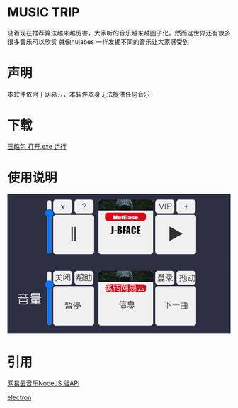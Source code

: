 <!--
 * @Descripttion: 
 * @version: 
 * @Author: JBFace
 * @Date: 2023-09-10 20:36:35
 * @LastEditors: JBFace
 * @LastEditTime: 2023-09-10 20:50:54
-->
# MUSIC TRIP

随着现在推荐算法越来越厉害，大家听的音乐越来越圈子化。然而这世界还有很多很多音乐可以欣赏
就像nujabes 一样发掘不同的音乐让大家感受到

# 声明
本软件依附于网易云，本软件本身无法提供任何音乐

# 下载
[压缩包 打开.exe 运行](https://github.com/JB-Face/RandomMusic/releases/download/0.1.2/MusicTrip-win32-x64.zip)

# 使用说明 
![ ](https://github.com/JB-Face/RandomMusic/blob/1e26c57081a0e4ac49cc7a7bc6bacb6e886fcebc/src/help.png)

# 引用
[网易云音乐NodeJS 版API](https://binaryify.github.io/NeteaseCloudMusicApi/#/)

[electron](https://www.electronjs.org/)
